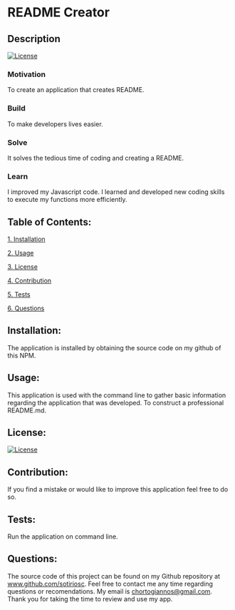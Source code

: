 # README Creator

## Description

[![License](https://img.shields.io/badge/License-Boost_1.0-lightblue.svg)](https://www.boost.org/LICENSE_1_0.txt)

### Motivation

To create an application that creates README.

### Build

To make developers lives easier.

### Solve

It solves the tedious time of coding and creating a README.

### Learn

I improved my Javascript code. I learned and developed new coding skills to execute my functions more efficiently.

## Table of Contents:

[1. Installation](#Installation)

[2. Usage](#Usage)

[3. License](#License)

[4. Contribution](#Contribution)

[5. Tests](#Tests)

[6. Questions](#Questions)
        
## Installation:

The application is installed by obtaining the source code on my github of this NPM.

## Usage:

This application is used with the command line to gather basic information regarding the application that was developed. To construct a professional README.md.

## License:


[![License](https://img.shields.io/badge/License-Boost_1.0-lightblue.svg)](https://www.boost.org/LICENSE_1_0.txt)

## Contribution:

If you find a mistake or would like to improve this application feel free to do so.

## Tests:

Run the application on command line.

## Questions:

The source code of this project can be found on my Github repository at www.github.com/sotiriosc. Feel free to contact 
me any time regarding questions or recomendations. My email is chortogiannos@gmail.com. Thank you for taking the time to review and use my app. 

        